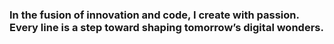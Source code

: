 ###            In the fusion of innovation and code, I create with passion. Every line is a step toward shaping tomorrow’s digital wonders.
